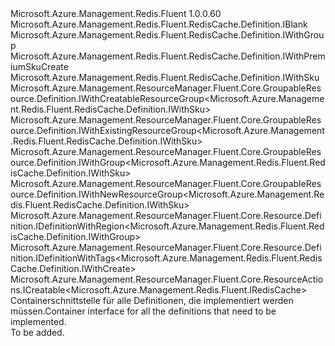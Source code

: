 <Type Name="IDefinition" FullName="Microsoft.Azure.Management.Redis.Fluent.RedisCache.Definition.IDefinition">
  <TypeSignature Language="C#" Value="public interface IDefinition : Microsoft.Azure.Management.Redis.Fluent.RedisCache.Definition.IBlank, Microsoft.Azure.Management.Redis.Fluent.RedisCache.Definition.IWithGroup, Microsoft.Azure.Management.Redis.Fluent.RedisCache.Definition.IWithPremiumSkuCreate, Microsoft.Azure.Management.Redis.Fluent.RedisCache.Definition.IWithSku, Microsoft.Azure.Management.ResourceManager.Fluent.Core.GroupableResource.Definition.IWithCreatableResourceGroup&lt;Microsoft.Azure.Management.Redis.Fluent.RedisCache.Definition.IWithSku&gt;, Microsoft.Azure.Management.ResourceManager.Fluent.Core.GroupableResource.Definition.IWithExistingResourceGroup&lt;Microsoft.Azure.Management.Redis.Fluent.RedisCache.Definition.IWithSku&gt;, Microsoft.Azure.Management.ResourceManager.Fluent.Core.GroupableResource.Definition.IWithGroup&lt;Microsoft.Azure.Management.Redis.Fluent.RedisCache.Definition.IWithSku&gt;, Microsoft.Azure.Management.ResourceManager.Fluent.Core.GroupableResource.Definition.IWithNewResourceGroup&lt;Microsoft.Azure.Management.Redis.Fluent.RedisCache.Definition.IWithSku&gt;, Microsoft.Azure.Management.ResourceManager.Fluent.Core.Resource.Definition.IDefinitionWithRegion&lt;Microsoft.Azure.Management.Redis.Fluent.RedisCache.Definition.IWithGroup&gt;, Microsoft.Azure.Management.ResourceManager.Fluent.Core.Resource.Definition.IDefinitionWithTags&lt;Microsoft.Azure.Management.Redis.Fluent.RedisCache.Definition.IWithCreate&gt;, Microsoft.Azure.Management.ResourceManager.Fluent.Core.ResourceActions.ICreatable&lt;Microsoft.Azure.Management.Redis.Fluent.IRedisCache&gt;" />
  <TypeSignature Language="ILAsm" Value=".class public interface auto ansi abstract IDefinition implements class Microsoft.Azure.Management.Redis.Fluent.RedisCache.Definition.IBlank, class Microsoft.Azure.Management.Redis.Fluent.RedisCache.Definition.IWithCreate, class Microsoft.Azure.Management.Redis.Fluent.RedisCache.Definition.IWithGroup, class Microsoft.Azure.Management.Redis.Fluent.RedisCache.Definition.IWithPremiumSkuCreate, class Microsoft.Azure.Management.Redis.Fluent.RedisCache.Definition.IWithSku, class Microsoft.Azure.Management.ResourceManager.Fluent.Core.GroupableResource.Definition.IWithCreatableResourceGroup`1&lt;class Microsoft.Azure.Management.Redis.Fluent.RedisCache.Definition.IWithSku&gt;, class Microsoft.Azure.Management.ResourceManager.Fluent.Core.GroupableResource.Definition.IWithExistingResourceGroup`1&lt;class Microsoft.Azure.Management.Redis.Fluent.RedisCache.Definition.IWithSku&gt;, class Microsoft.Azure.Management.ResourceManager.Fluent.Core.GroupableResource.Definition.IWithGroup`1&lt;class Microsoft.Azure.Management.Redis.Fluent.RedisCache.Definition.IWithSku&gt;, class Microsoft.Azure.Management.ResourceManager.Fluent.Core.GroupableResource.Definition.IWithNewResourceGroup`1&lt;class Microsoft.Azure.Management.Redis.Fluent.RedisCache.Definition.IWithSku&gt;, class Microsoft.Azure.Management.ResourceManager.Fluent.Core.Resource.Definition.IDefinitionWithRegion`1&lt;class Microsoft.Azure.Management.Redis.Fluent.RedisCache.Definition.IWithGroup&gt;, class Microsoft.Azure.Management.ResourceManager.Fluent.Core.Resource.Definition.IDefinitionWithTags`1&lt;class Microsoft.Azure.Management.Redis.Fluent.RedisCache.Definition.IWithCreate&gt;, class Microsoft.Azure.Management.ResourceManager.Fluent.Core.ResourceActions.ICreatable`1&lt;class Microsoft.Azure.Management.Redis.Fluent.IRedisCache&gt;, class Microsoft.Azure.Management.ResourceManager.Fluent.Core.ResourceActions.IIndexable" />
  <TypeSignature Language="DocId" Value="T:Microsoft.Azure.Management.Redis.Fluent.RedisCache.Definition.IDefinition" />
  <TypeSignature Language="VB.NET" Value="Public Interface IDefinition&#xA;Implements IBlank, ICreatable(Of IRedisCache), IDefinitionWithRegion(Of IWithGroup), IDefinitionWithTags(Of IWithCreate), IWithCreatableResourceGroup(Of IWithSku), IWithExistingResourceGroup(Of IWithSku), IWithGroup, IWithGroup(Of IWithSku), IWithNewResourceGroup(Of IWithSku), IWithPremiumSkuCreate, IWithSku" />
  <TypeSignature Language="F#" Value="type IDefinition = interface&#xA;    interface IBlank&#xA;    interface IDefinitionWithRegion&lt;IWithGroup&gt;&#xA;    interface IWithGroup&#xA;    interface IWithGroup&lt;IWithSku&gt;&#xA;    interface IWithExistingResourceGroup&lt;IWithSku&gt;&#xA;    interface IWithNewResourceGroup&lt;IWithSku&gt;&#xA;    interface IWithCreatableResourceGroup&lt;IWithSku&gt;&#xA;    interface IWithSku&#xA;    interface IWithCreate&#xA;    interface ICreatable&lt;IRedisCache&gt;&#xA;    interface IIndexable&#xA;    interface IDefinitionWithTags&lt;IWithCreate&gt;&#xA;    interface IWithPremiumSkuCreate" />
  <AssemblyInfo>
    <AssemblyName>Microsoft.Azure.Management.Redis.Fluent</AssemblyName>
    <AssemblyVersion>1.0.0.60</AssemblyVersion>
  </AssemblyInfo>
  <Interfaces>
    <Interface>
      <InterfaceName>Microsoft.Azure.Management.Redis.Fluent.RedisCache.Definition.IBlank</InterfaceName>
    </Interface>
    <Interface>
      <InterfaceName>Microsoft.Azure.Management.Redis.Fluent.RedisCache.Definition.IWithGroup</InterfaceName>
    </Interface>
    <Interface>
      <InterfaceName>Microsoft.Azure.Management.Redis.Fluent.RedisCache.Definition.IWithPremiumSkuCreate</InterfaceName>
    </Interface>
    <Interface>
      <InterfaceName>Microsoft.Azure.Management.Redis.Fluent.RedisCache.Definition.IWithSku</InterfaceName>
    </Interface>
    <Interface>
      <InterfaceName>Microsoft.Azure.Management.ResourceManager.Fluent.Core.GroupableResource.Definition.IWithCreatableResourceGroup&lt;Microsoft.Azure.Management.Redis.Fluent.RedisCache.Definition.IWithSku&gt;</InterfaceName>
    </Interface>
    <Interface>
      <InterfaceName>Microsoft.Azure.Management.ResourceManager.Fluent.Core.GroupableResource.Definition.IWithExistingResourceGroup&lt;Microsoft.Azure.Management.Redis.Fluent.RedisCache.Definition.IWithSku&gt;</InterfaceName>
    </Interface>
    <Interface>
      <InterfaceName>Microsoft.Azure.Management.ResourceManager.Fluent.Core.GroupableResource.Definition.IWithGroup&lt;Microsoft.Azure.Management.Redis.Fluent.RedisCache.Definition.IWithSku&gt;</InterfaceName>
    </Interface>
    <Interface>
      <InterfaceName>Microsoft.Azure.Management.ResourceManager.Fluent.Core.GroupableResource.Definition.IWithNewResourceGroup&lt;Microsoft.Azure.Management.Redis.Fluent.RedisCache.Definition.IWithSku&gt;</InterfaceName>
    </Interface>
    <Interface>
      <InterfaceName>Microsoft.Azure.Management.ResourceManager.Fluent.Core.Resource.Definition.IDefinitionWithRegion&lt;Microsoft.Azure.Management.Redis.Fluent.RedisCache.Definition.IWithGroup&gt;</InterfaceName>
    </Interface>
    <Interface>
      <InterfaceName>Microsoft.Azure.Management.ResourceManager.Fluent.Core.Resource.Definition.IDefinitionWithTags&lt;Microsoft.Azure.Management.Redis.Fluent.RedisCache.Definition.IWithCreate&gt;</InterfaceName>
    </Interface>
    <Interface>
      <InterfaceName>Microsoft.Azure.Management.ResourceManager.Fluent.Core.ResourceActions.ICreatable&lt;Microsoft.Azure.Management.Redis.Fluent.IRedisCache&gt;</InterfaceName>
    </Interface>
  </Interfaces>
  <Docs>
    <summary>
            <span data-ttu-id="c2868-101">Containerschnittstelle für alle Definitionen, die implementiert werden müssen.</span><span class="sxs-lookup"><span data-stu-id="c2868-101">Container interface for all the definitions that need to be implemented.</span></span>
            </summary>
    <remarks>To be added.</remarks>
  </Docs>
  <Members />
</Type>